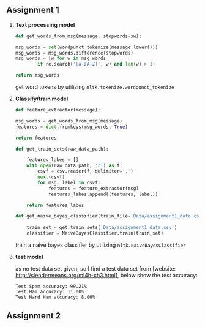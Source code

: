 ## Assignment 1

1. **Text processing model**

    ```python
    def get_words_from_msg(message, stopwords=sw):
    
    msg_words = set(wordpunct_tokenize(message.lower()))
    msg_words = msg_words.difference(stopwords)
    msg_words = [w for w in msg_words 
            if re.search('[a-zA-Z]', w) and len(w) > 1]
    
    return msg_words
    ```
    get word tokens by utilizing `nltk.tokenize.wordpunct_tokenize`

2. **Classify/train model**  

    ```python
    def feature_extractor(message):
    
    msg_words = get_words_from_msg(message)
    features = dict.fromkeys(msg_words, True)

    return features

    def get_train_sets(raw_data_path):

        features_labes = []
        with open(raw_data_path, 'r') as f:
            csvf = csv.reader(f, delimiter=',')
            next(csvf)
            for msg, label in csvf:
                features = feature_extractor(msg)
                features_labes.append((features, label))

        return features_labes

    def get_naive_bayes_classifier(train_file='Data/assignment1_data.csv'):
        
        train_set = get_train_sets('Data/assignment1_data.csv')
        classifier = NaiveBayesClassifier.train(train_set)
    ```
    train a naive bayes classifier by utilizing `nltk.NaiveBayesClassifier`

3. **test model**

    as no test data set given, so I find a test data set from [website: http://slendermeans.org/ml4h-ch3.html], below show the test accuracy:

    ```jupyter notebook
    Test Spam accuracy: 99.21%
    Test Ham accuracy: 11.00%
    Test Hard Ham accuracy: 8.06%
    ```

## Assignment 2

    